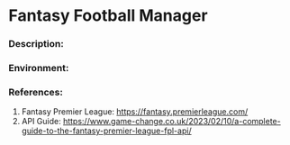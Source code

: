 # Fantasy Football Manager

### Description:

### Environment:

### References:

1. Fantasy Premier League: https://fantasy.premierleague.com/
2. API Guide: https://www.game-change.co.uk/2023/02/10/a-complete-guide-to-the-fantasy-premier-league-fpl-api/
